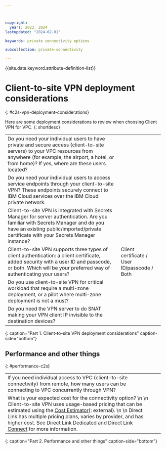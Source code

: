 ```yaml
---



copyright:
  years: 2023, 2024
lastupdated: "2024-02-01"

keywords: private connectivity options

subcollection: private-connectivity

---
```


{{site.data.keyword.attribute-definition-list}}

# Client-to-site VPN deployment considerations
{: #c2s-vpn-deployment-considerations}

Here are some deployment considerations to review when choosing Client VPN for VPC.
{: shortdesc}

|   |   |
|:----|:--------|
|Do you need your individual users to have private and secure access (client-to-site servers) to your VPC resources from anywhere (for example, the airport, a hotel, or from home)? If yes, where are these users located?|  |
|Do you need your individual users to access service endpoints through your client-to-site VPN? These endpoints securely connect to IBM Cloud services over the IBM Cloud private network.|  |
|Client-to-site VPN is integrated with Secrets Manager for server authentication. Are you familiar with Secrets Manager and do you have an existing public/imported/private certificate with your Secrets Manager instance?|  |
|Client-to-site VPN supports three types of client authentication: a client certificate, added security with a user ID and passcode, or both. Which will be your preferred way of authenticating your users?| Client certificate / User ID/passcode / Both |
|Do you use client-to-site VPN for critical workload that require a multi-zone deployment, or a pilot where multi-zone deployment is not a must?| |
|Do you need the VPN server to do SNAT making your VPN client IP invisible to the destination devices?|  |
{: caption="Part 1. Client-to-site VPN deployment considerations" caption-side="bottom"}

## Performance and other things
{: #performance-c2s}

|   |   |
|:----|:--------|
|If you need individual access to VPC (client-to-site connectivity) from remote, how many users can be connecting to VPC concurrently through VPN?|  |
|What is your expected cost for the connectivity option?  \n  \n Client-to-site VPN uses usage-based pricing that can be estimated using the [Cost Estimator](https://www.ibm.com/cloud/cloud-calculator){: external}.  \n  \n Direct Link has multiple pricing plans, varies by provider, and has higher cost. See [Direct Link Dedicated](/docs/private-connectivity?topic=private-connectivity-reference-direct-link-dedicated) and [Direct Link Connect](/docs/private-connectivity?topic=private-connectivity-reference-direct-link-connect) for more information.|  |
{: caption="Part 2. Performance and other things" caption-side="bottom"}
